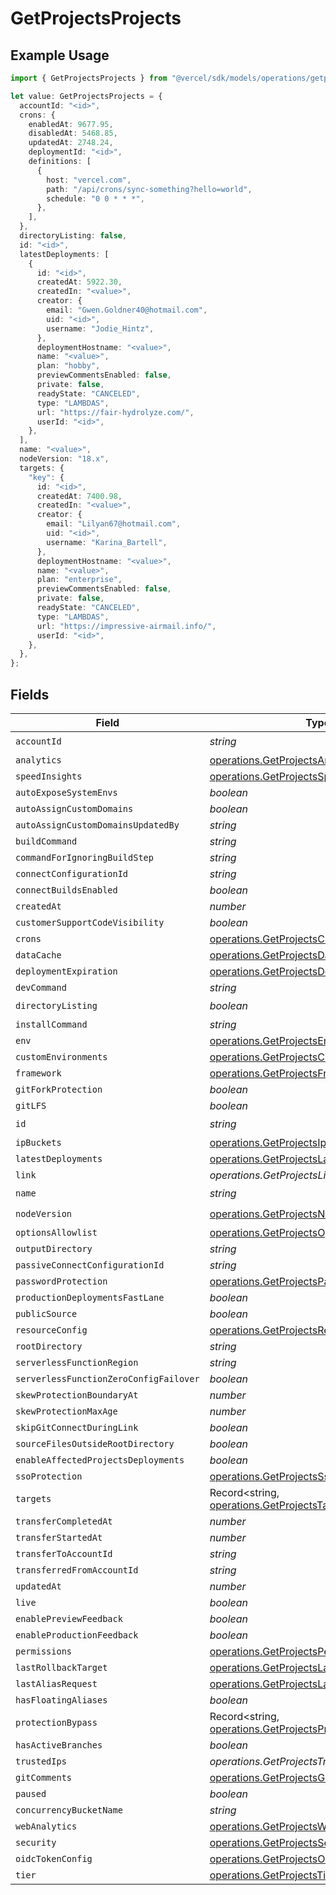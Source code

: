# GetProjectsProjects

## Example Usage

```typescript
import { GetProjectsProjects } from "@vercel/sdk/models/operations/getprojects.js";

let value: GetProjectsProjects = {
  accountId: "<id>",
  crons: {
    enabledAt: 9677.95,
    disabledAt: 5468.85,
    updatedAt: 2748.24,
    deploymentId: "<id>",
    definitions: [
      {
        host: "vercel.com",
        path: "/api/crons/sync-something?hello=world",
        schedule: "0 0 * * *",
      },
    ],
  },
  directoryListing: false,
  id: "<id>",
  latestDeployments: [
    {
      id: "<id>",
      createdAt: 5922.30,
      createdIn: "<value>",
      creator: {
        email: "Gwen.Goldner40@hotmail.com",
        uid: "<id>",
        username: "Jodie_Hintz",
      },
      deploymentHostname: "<value>",
      name: "<value>",
      plan: "hobby",
      previewCommentsEnabled: false,
      private: false,
      readyState: "CANCELED",
      type: "LAMBDAS",
      url: "https://fair-hydrolyze.com/",
      userId: "<id>",
    },
  ],
  name: "<value>",
  nodeVersion: "18.x",
  targets: {
    "key": {
      id: "<id>",
      createdAt: 7400.98,
      createdIn: "<value>",
      creator: {
        email: "Lilyan67@hotmail.com",
        uid: "<id>",
        username: "Karina_Bartell",
      },
      deploymentHostname: "<value>",
      name: "<value>",
      plan: "enterprise",
      previewCommentsEnabled: false,
      private: false,
      readyState: "CANCELED",
      type: "LAMBDAS",
      url: "https://impressive-airmail.info/",
      userId: "<id>",
    },
  },
};
```

## Fields

| Field                                                                                                            | Type                                                                                                             | Required                                                                                                         | Description                                                                                                      |
| ---------------------------------------------------------------------------------------------------------------- | ---------------------------------------------------------------------------------------------------------------- | ---------------------------------------------------------------------------------------------------------------- | ---------------------------------------------------------------------------------------------------------------- |
| `accountId`                                                                                                      | *string*                                                                                                         | :heavy_check_mark:                                                                                               | N/A                                                                                                              |
| `analytics`                                                                                                      | [operations.GetProjectsAnalytics](../../models/operations/getprojectsanalytics.md)                               | :heavy_minus_sign:                                                                                               | N/A                                                                                                              |
| `speedInsights`                                                                                                  | [operations.GetProjectsSpeedInsights](../../models/operations/getprojectsspeedinsights.md)                       | :heavy_minus_sign:                                                                                               | N/A                                                                                                              |
| `autoExposeSystemEnvs`                                                                                           | *boolean*                                                                                                        | :heavy_minus_sign:                                                                                               | N/A                                                                                                              |
| `autoAssignCustomDomains`                                                                                        | *boolean*                                                                                                        | :heavy_minus_sign:                                                                                               | N/A                                                                                                              |
| `autoAssignCustomDomainsUpdatedBy`                                                                               | *string*                                                                                                         | :heavy_minus_sign:                                                                                               | N/A                                                                                                              |
| `buildCommand`                                                                                                   | *string*                                                                                                         | :heavy_minus_sign:                                                                                               | N/A                                                                                                              |
| `commandForIgnoringBuildStep`                                                                                    | *string*                                                                                                         | :heavy_minus_sign:                                                                                               | N/A                                                                                                              |
| `connectConfigurationId`                                                                                         | *string*                                                                                                         | :heavy_minus_sign:                                                                                               | N/A                                                                                                              |
| `connectBuildsEnabled`                                                                                           | *boolean*                                                                                                        | :heavy_minus_sign:                                                                                               | N/A                                                                                                              |
| `createdAt`                                                                                                      | *number*                                                                                                         | :heavy_minus_sign:                                                                                               | N/A                                                                                                              |
| `customerSupportCodeVisibility`                                                                                  | *boolean*                                                                                                        | :heavy_minus_sign:                                                                                               | N/A                                                                                                              |
| `crons`                                                                                                          | [operations.GetProjectsCrons](../../models/operations/getprojectscrons.md)                                       | :heavy_minus_sign:                                                                                               | N/A                                                                                                              |
| `dataCache`                                                                                                      | [operations.GetProjectsDataCache](../../models/operations/getprojectsdatacache.md)                               | :heavy_minus_sign:                                                                                               | N/A                                                                                                              |
| `deploymentExpiration`                                                                                           | [operations.GetProjectsDeploymentExpiration](../../models/operations/getprojectsdeploymentexpiration.md)         | :heavy_minus_sign:                                                                                               | N/A                                                                                                              |
| `devCommand`                                                                                                     | *string*                                                                                                         | :heavy_minus_sign:                                                                                               | N/A                                                                                                              |
| `directoryListing`                                                                                               | *boolean*                                                                                                        | :heavy_check_mark:                                                                                               | N/A                                                                                                              |
| `installCommand`                                                                                                 | *string*                                                                                                         | :heavy_minus_sign:                                                                                               | N/A                                                                                                              |
| `env`                                                                                                            | [operations.GetProjectsEnv](../../models/operations/getprojectsenv.md)[]                                         | :heavy_minus_sign:                                                                                               | N/A                                                                                                              |
| `customEnvironments`                                                                                             | [operations.GetProjectsCustomEnvironments](../../models/operations/getprojectscustomenvironments.md)[]           | :heavy_minus_sign:                                                                                               | N/A                                                                                                              |
| `framework`                                                                                                      | [operations.GetProjectsFramework](../../models/operations/getprojectsframework.md)                               | :heavy_minus_sign:                                                                                               | N/A                                                                                                              |
| `gitForkProtection`                                                                                              | *boolean*                                                                                                        | :heavy_minus_sign:                                                                                               | N/A                                                                                                              |
| `gitLFS`                                                                                                         | *boolean*                                                                                                        | :heavy_minus_sign:                                                                                               | N/A                                                                                                              |
| `id`                                                                                                             | *string*                                                                                                         | :heavy_check_mark:                                                                                               | N/A                                                                                                              |
| `ipBuckets`                                                                                                      | [operations.GetProjectsIpBuckets](../../models/operations/getprojectsipbuckets.md)[]                             | :heavy_minus_sign:                                                                                               | N/A                                                                                                              |
| `latestDeployments`                                                                                              | [operations.GetProjectsLatestDeployments](../../models/operations/getprojectslatestdeployments.md)[]             | :heavy_minus_sign:                                                                                               | N/A                                                                                                              |
| `link`                                                                                                           | *operations.GetProjectsLink*                                                                                     | :heavy_minus_sign:                                                                                               | N/A                                                                                                              |
| `name`                                                                                                           | *string*                                                                                                         | :heavy_check_mark:                                                                                               | N/A                                                                                                              |
| `nodeVersion`                                                                                                    | [operations.GetProjectsNodeVersion](../../models/operations/getprojectsnodeversion.md)                           | :heavy_check_mark:                                                                                               | N/A                                                                                                              |
| `optionsAllowlist`                                                                                               | [operations.GetProjectsOptionsAllowlist](../../models/operations/getprojectsoptionsallowlist.md)                 | :heavy_minus_sign:                                                                                               | N/A                                                                                                              |
| `outputDirectory`                                                                                                | *string*                                                                                                         | :heavy_minus_sign:                                                                                               | N/A                                                                                                              |
| `passiveConnectConfigurationId`                                                                                  | *string*                                                                                                         | :heavy_minus_sign:                                                                                               | N/A                                                                                                              |
| `passwordProtection`                                                                                             | [operations.GetProjectsPasswordProtection](../../models/operations/getprojectspasswordprotection.md)             | :heavy_minus_sign:                                                                                               | N/A                                                                                                              |
| `productionDeploymentsFastLane`                                                                                  | *boolean*                                                                                                        | :heavy_minus_sign:                                                                                               | N/A                                                                                                              |
| `publicSource`                                                                                                   | *boolean*                                                                                                        | :heavy_minus_sign:                                                                                               | N/A                                                                                                              |
| `resourceConfig`                                                                                                 | [operations.GetProjectsResourceConfig](../../models/operations/getprojectsresourceconfig.md)                     | :heavy_minus_sign:                                                                                               | N/A                                                                                                              |
| `rootDirectory`                                                                                                  | *string*                                                                                                         | :heavy_minus_sign:                                                                                               | N/A                                                                                                              |
| `serverlessFunctionRegion`                                                                                       | *string*                                                                                                         | :heavy_minus_sign:                                                                                               | N/A                                                                                                              |
| `serverlessFunctionZeroConfigFailover`                                                                           | *boolean*                                                                                                        | :heavy_minus_sign:                                                                                               | N/A                                                                                                              |
| `skewProtectionBoundaryAt`                                                                                       | *number*                                                                                                         | :heavy_minus_sign:                                                                                               | N/A                                                                                                              |
| `skewProtectionMaxAge`                                                                                           | *number*                                                                                                         | :heavy_minus_sign:                                                                                               | N/A                                                                                                              |
| `skipGitConnectDuringLink`                                                                                       | *boolean*                                                                                                        | :heavy_minus_sign:                                                                                               | N/A                                                                                                              |
| `sourceFilesOutsideRootDirectory`                                                                                | *boolean*                                                                                                        | :heavy_minus_sign:                                                                                               | N/A                                                                                                              |
| `enableAffectedProjectsDeployments`                                                                              | *boolean*                                                                                                        | :heavy_minus_sign:                                                                                               | N/A                                                                                                              |
| `ssoProtection`                                                                                                  | [operations.GetProjectsSsoProtection](../../models/operations/getprojectsssoprotection.md)                       | :heavy_minus_sign:                                                                                               | N/A                                                                                                              |
| `targets`                                                                                                        | Record<string, [operations.GetProjectsTargets](../../models/operations/getprojectstargets.md)>                   | :heavy_minus_sign:                                                                                               | N/A                                                                                                              |
| `transferCompletedAt`                                                                                            | *number*                                                                                                         | :heavy_minus_sign:                                                                                               | N/A                                                                                                              |
| `transferStartedAt`                                                                                              | *number*                                                                                                         | :heavy_minus_sign:                                                                                               | N/A                                                                                                              |
| `transferToAccountId`                                                                                            | *string*                                                                                                         | :heavy_minus_sign:                                                                                               | N/A                                                                                                              |
| `transferredFromAccountId`                                                                                       | *string*                                                                                                         | :heavy_minus_sign:                                                                                               | N/A                                                                                                              |
| `updatedAt`                                                                                                      | *number*                                                                                                         | :heavy_minus_sign:                                                                                               | N/A                                                                                                              |
| `live`                                                                                                           | *boolean*                                                                                                        | :heavy_minus_sign:                                                                                               | N/A                                                                                                              |
| `enablePreviewFeedback`                                                                                          | *boolean*                                                                                                        | :heavy_minus_sign:                                                                                               | N/A                                                                                                              |
| `enableProductionFeedback`                                                                                       | *boolean*                                                                                                        | :heavy_minus_sign:                                                                                               | N/A                                                                                                              |
| `permissions`                                                                                                    | [operations.GetProjectsPermissions](../../models/operations/getprojectspermissions.md)                           | :heavy_minus_sign:                                                                                               | N/A                                                                                                              |
| `lastRollbackTarget`                                                                                             | [operations.GetProjectsLastRollbackTarget](../../models/operations/getprojectslastrollbacktarget.md)             | :heavy_minus_sign:                                                                                               | N/A                                                                                                              |
| `lastAliasRequest`                                                                                               | [operations.GetProjectsLastAliasRequest](../../models/operations/getprojectslastaliasrequest.md)                 | :heavy_minus_sign:                                                                                               | N/A                                                                                                              |
| `hasFloatingAliases`                                                                                             | *boolean*                                                                                                        | :heavy_minus_sign:                                                                                               | N/A                                                                                                              |
| `protectionBypass`                                                                                               | Record<string, [operations.GetProjectsProtectionBypass](../../models/operations/getprojectsprotectionbypass.md)> | :heavy_minus_sign:                                                                                               | N/A                                                                                                              |
| `hasActiveBranches`                                                                                              | *boolean*                                                                                                        | :heavy_minus_sign:                                                                                               | N/A                                                                                                              |
| `trustedIps`                                                                                                     | *operations.GetProjectsTrustedIps*                                                                               | :heavy_minus_sign:                                                                                               | N/A                                                                                                              |
| `gitComments`                                                                                                    | [operations.GetProjectsGitComments](../../models/operations/getprojectsgitcomments.md)                           | :heavy_minus_sign:                                                                                               | N/A                                                                                                              |
| `paused`                                                                                                         | *boolean*                                                                                                        | :heavy_minus_sign:                                                                                               | N/A                                                                                                              |
| `concurrencyBucketName`                                                                                          | *string*                                                                                                         | :heavy_minus_sign:                                                                                               | N/A                                                                                                              |
| `webAnalytics`                                                                                                   | [operations.GetProjectsWebAnalytics](../../models/operations/getprojectswebanalytics.md)                         | :heavy_minus_sign:                                                                                               | N/A                                                                                                              |
| `security`                                                                                                       | [operations.GetProjectsSecurity](../../models/operations/getprojectssecurity.md)                                 | :heavy_minus_sign:                                                                                               | N/A                                                                                                              |
| `oidcTokenConfig`                                                                                                | [operations.GetProjectsOidcTokenConfig](../../models/operations/getprojectsoidctokenconfig.md)                   | :heavy_minus_sign:                                                                                               | N/A                                                                                                              |
| `tier`                                                                                                           | [operations.GetProjectsTier](../../models/operations/getprojectstier.md)                                         | :heavy_minus_sign:                                                                                               | N/A                                                                                                              |